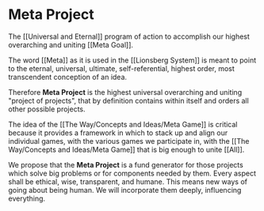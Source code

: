 # Meta Project

The [[Universal and Eternal]] program of action to accomplish our highest overarching and uniting [[Meta Goal]]. 

The word [[Meta]] as it is used in the [[Lionsberg System]] is meant to point to the eternal, universal, ultimate, self-referential, highest order, most transcendent conception of an idea. 

Therefore **Meta Project** is the highest universal overarching and uniting "project of projects", that by definition contains within itself and orders all other possible projects.

The idea of the [[The Way/Concepts and Ideas/Meta Game]] is critical because it provides a framework in which to stack up and align our individual games, with the various games we participate in, with the [[The Way/Concepts and Ideas/Meta Game]] that is big enough to unite [[All]].  

We propose that the **Meta Project** is a fund generator for those projects which solve big problems or for components needed by them. Every aspect shall be ethical, wise, transparent, and humane. This means new ways of going about being human. We will incorporate them deeply, influencing everything.